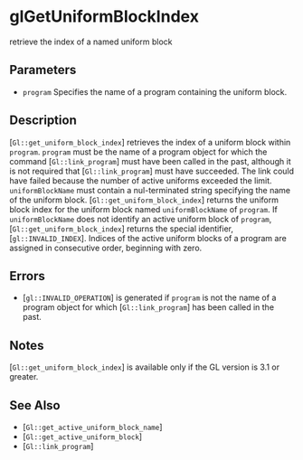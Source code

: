 # glGetUniformBlockIndex
retrieve the index of a named uniform block

## Parameters
- `program`
  Specifies the name of a program containing the uniform block.

## Description
[`Gl::get_uniform_block_index`] retrieves the index of a uniform block
  within `program`.
`program` must be the name of a program object for which the command
  [`Gl::link_program`] must have been called in the past, although it is
  not required that [`Gl::link_program`] must have succeeded. The link
  could have failed because the number of active uniforms exceeded the
  limit.
`uniformBlockName` must contain a nul-terminated string specifying the
  name of the uniform block.
[`Gl::get_uniform_block_index`] returns the uniform block index for
  the uniform block named `uniformBlockName` of `program`. If
  `uniformBlockName` does not identify an active uniform block of
  `program`, [`Gl::get_uniform_block_index`] returns the special
  identifier, [`gl::INVALID_INDEX`]. Indices of the active uniform
  blocks of a program are assigned in consecutive order, beginning with
  zero.

## Errors
- [`gl::INVALID_OPERATION`] is generated if `program` is not the name of
  a program object for which [`Gl::link_program`] has been called in the
  past.

## Notes
[`Gl::get_uniform_block_index`] is available only if the GL version is
  3.1 or greater.

## See Also
- [`Gl::get_active_uniform_block_name`]
- [`Gl::get_active_uniform_block`]
- [`Gl::link_program`]
